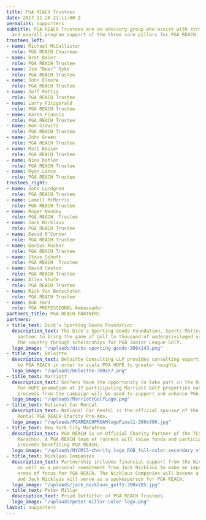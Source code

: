 ```yaml
---
title: PGA REACH Trustees
date: 2017-11-26 21:11:00 Z
permalink: supporters
subtitle: PGA REACH Trustees are an advisory group who assist with strategy, fundraising,
  and overall program support of the three core pillars for PGA REACH.
trustees_left:
- name: Michael McCallister
  role: PGA REACH Chairman
- name: Bret Baier
  role: PGA REACH Trustee
- name: Jim “Bear” Dyke
  role: PGA REACH Trustee
- name: John Elmore
  role: PGA REACH Trustee
- name: Jeff Fettig
  role: PGA REACH Trustee
- name: Larry Fitzgerald
  role: PGA REACH Trustee
- name: Karen Francis
  role: PGA REACH Trustee
- name: Ron Gidwitz
  role: PGA REACH Trustee
- name: John Green
  role: PGA REACH Trustee
- name: Matt Keiser
  role: PGA REACH Trustee
- name: Nina Kohler
  role: PGA REACH Trustee
- name: Ryan Lance
  role: PGA REACH Trustee
trustees_right:
- name: John Lundgren
  role: PGA REACH Trustee
- name: Lamell McMorris
  role: PGA REACH Trustee
- name: Roger Nanney
  role: PGA REACH  Trustee
- name: Jack Nicklaus
  role: PGA REACH Trustee
- name: David O’Connor
  role: PGA REACH Trustee
- name: Darius Rucker
  role: PGA REACH Trustee
- name: Steve Schott
  role: PGA REACH  Trustee
- name: David Seaton
  role: PGA REACH Trustee
- name: Allen Shofe
  role: PGA REACH Trustee
- name: Rick Van Benschoten
  role: PGA REACH Trustee
- name: Bob Ford
  role: PGA PROFESSIONAL Ambassador
partners_title: PGA REACH PARTNERS
partners:
- title_text: Dick’s Sporting Goods Foundation
  description_text: The Dick’s Sporting Goods Foundation, Sports Matter, and PGA REACH,
    partner to bring the game of golf to thousand of underprivileged youth across
    the country through scholarships for PGA Junior League Golf.
  logo_image: "/uploads/dicks-sporting-goods-300x143.png"
- title_text: Deloitte
  description_text: Deloitte Consulting LLP provides consulting expertise and funding
    to PGA REACH in order to scale PGA HOPE to greater heights.
  logo_image: "/uploads/Deloitte-300x57.png"
- title_text: Marriott
  description_text: Golfers have the opportunity to take part in the Hit the Green
    for HOPE promotion at 17 participating Marriott Golf properties nationwide. All
    proceeds from the campaign will be used to support and enhance PGA HOPE programming.
  logo_image: "/uploads/MarriottGolfLogo.png"
- title_text: National Car Rental
  description_text: National Car Rental is the official sponsor of the National Car
    Rental PGA REACH Charity Pro-Ams.
  logo_image: "/uploads/PGAREACHPROAMlogoFinal1-300x300.jpg"
- title_text: New York City Marathon
  description_text: PGA REACH is an Official Charity Partner of the TCS New York City
    Marathon. A PGA REACH team of runners will raise funds and participate with all
    proceeds benefiting PGA REACH.
  logo_image: "/uploads/NYCM15-charity_logo_RGB_full-color_secondary_stacked-300x184.jpg"
- title_text: Nicklaus Companies
  description_text: Partnership includes financial support from the Nicklaus Companies,
    as well as a personal commitment from Jack Nicklaus to make an impact on all three
    areas of focus for PGA REACH. The Nicklaus Companies will become a PGA REACH Trustee,
    and Jack Nicklaus will serve as a spokesperson for PGA REACH.
  logo_image: "/uploads/jack_nicklaus_golf1-300x205.jpg"
- title_text: Peter Millar
  description_text: Proud Outfitter of PGA REACH Trustees.
  logo_image: "/uploads/peter-millar-color-logo.png"
layout: supporters
---
```



